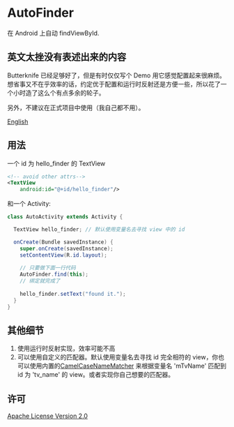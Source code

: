 # AutoFinder

在 Android 上自动 findViewById.

## 英文太挫没有表述出来的内容

Butterknife 已经足够好了，但是有时仅仅写个 Demo 用它感觉配置起来很麻烦。想省事又不在乎效率的话，约定优于配置和运行时反射还是方便一些，所以花了一个小时造了这么个有点多余的轮子。

另外，不建议在正式项目中使用（我自己都不用）。

[English](README.md)

## 用法

一个 id 为 hello_finder 的 TextView

```xml
<!-- avoid other attrs-->
<TextView
    android:id="@+id/hello_finder"/> 
```

和一个 Activity:

```java
class AutoActivity extends Activity {

  TextView hello_finder; // 默认使用变量名去寻找 view 中的 id

  onCreate(Bundle savedInstance) {
    super.onCreate(savedInstance);
    setContentView(R.id.layout);
    
    // 只要做下面一行代码
    AutoFinder.find(this);
    // 绑定就完成了
    
    hello_finder.setText("found it.");
  }
}
```

## 其他细节

1. 使用运行时反射实现，效率可能不高
2. 可以使用自定义的匹配器。默认使用变量名去寻找 id 完全相符的 view，你也可以使用内置的[CamelCaseNameMatcher](library/src/main/java/com/twiceyuan/autofinder/CamelCaseNameMatcher.java) 来根据变量名 'mTvName' 匹配到 id 为 'tv_name' 的 view。或者实现你自己想要的匹配器。

## 许可

[Apache License Version 2.0](LICENSE)
